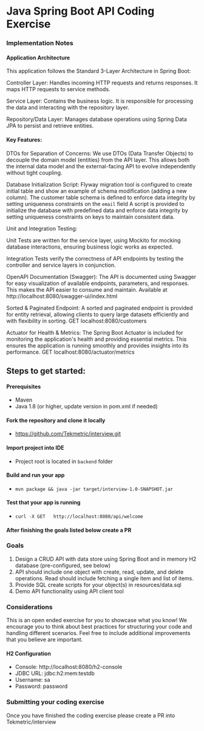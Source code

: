 # Java Spring Boot API Coding Exercise


### Implementation Notes
#### Application Architecture
This application follows the Standard 3-Layer Architecture in Spring Boot:

Controller Layer: Handles incoming HTTP requests and returns responses. It maps HTTP requests to service methods.

Service Layer: Contains the business logic. It is responsible for processing the data and interacting with the repository layer.

Repository/Data Layer: Manages database operations using Spring Data JPA to persist and retrieve entities.

#### Key Features:
DTOs for Separation of Concerns: We use DTOs (Data Transfer Objects) to decouple the domain model (entities) from the API layer. This allows both the internal data model and the external-facing API to evolve independently without tight coupling.

Database Initialization Script: Flyway migration tool is configured to create initial table and show an example of schema modification (adding a new column).
The customer table schema is defined to enforce data integrity by setting uniqueness constraints on the `email` field
A script is provided to initialize the database with predefined data and enforce data integrity by setting uniqueness constraints on keys to maintain consistent data.

Unit and Integration Testing:

Unit Tests are written for the service layer, using Mockito for mocking database interactions, ensuring business logic works as expected.

Integration Tests verify the correctness of API endpoints by testing the controller and service layers in conjunction.

OpenAPI Documentation (Swagger): The API is documented using Swagger for easy visualization of available endpoints, parameters, and responses. This makes the API easier to consume and maintain.
Available at http://localhost:8080/swagger-ui/index.html

Sorted & Paginated Endpoint: A sorted and paginated endpoint is provided for entity retrieval, allowing clients to query large datasets efficiently and with flexibility in sorting.
GET localhost:8080/customers

Actuator for Health & Metrics: The Spring Boot Actuator is included for monitoring the application's health and providing essential metrics. This ensures the application is running smoothly and provides insights into its performance.
GET localhost:8080/actuator/metrics

## Steps to get started:

#### Prerequisites
- Maven
- Java 1.8 (or higher, update version in pom.xml if needed)

#### Fork the repository and clone it locally
- https://github.com/Tekmetric/interview.git

#### Import project into IDE
- Project root is located in `backend` folder

#### Build and run your app
- `mvn package && java -jar target/interview-1.0-SNAPSHOT.jar`

#### Test that your app is running
- `curl -X GET   http://localhost:8080/api/welcome`

#### After finishing the goals listed below create a PR

### Goals
1. Design a CRUD API with data store using Spring Boot and in memory H2 database (pre-configured, see below)
2. API should include one object with create, read, update, and delete operations. Read should include fetching a single item and list of items.
3. Provide SQL create scripts for your object(s) in resources/data.sql
4. Demo API functionality using API client tool

### Considerations
This is an open ended exercise for you to showcase what you know! We encourage you to think about best practices for structuring your code and handling different scenarios. Feel free to include additional improvements that you believe are important.

#### H2 Configuration
- Console: http://localhost:8080/h2-console 
- JDBC URL: jdbc:h2:mem:testdb
- Username: sa
- Password: password

### Submitting your coding exercise
Once you have finished the coding exercise please create a PR into Tekmetric/interview
